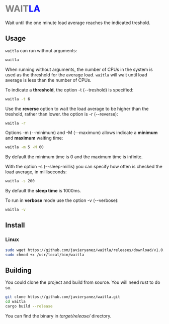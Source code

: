 # <span style="color:grey">WAIT</span><span style="color:blue">LA</span>
Wait until the one minute load average reaches the indicated treshold.

## Usage
`waitla` can run without arguments:
```sh
waitla
```
When running without arguments, the number of CPUs in the system is used as the threshold for the average load. `waitla` will wait until load average is less than the number of CPUs.

To indicate a **threshold**, the option -t (--treshold) is specified:
```sh
waitla -t 6
```

Use the **reverse** option to wait the load average to be higher than the treshold, rather than lower. the option is -r (--reverse):
```sh
waitla -r
```

Options -m (--minimum) and -M (--maximum) allows indicate a **minimum** and **maximum** waiting time:
```sh
waitla -m 5 -M 60
```
By default the minimum time is 0 and the maximum time is infinite.

With the option -s (--sleep-millis) you can specify how often is checked the load average, in milliseconds:
```sh
waitla -s 200
```
By default the **sleep time** is 1000ms.

To run in **verbose** mode use the option -v (--verbose):
```sh
waitla -v
```

## Install

### Linux
```sh
sudo wget https://github.com/javieryanez/waitla/releases/download/v1.0.0/waitla-1.0.0-linux-x86-64 -O /usr/local/bin/waitla
sudo chmod +x /usr/local/bin/waitla
```

## Building
You could clone the project and build from source. You will need rust to do so.
```sh
git clone https://github.com/javieryanez/waitla.git
cd waitla
cargo build --release
```
You can find the binary in *target/release/* directory.